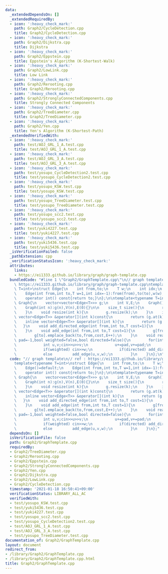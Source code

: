 ```yaml
---
data:
  _extendedDependsOn: []
  _extendedRequiredBy:
  - icon: ':heavy_check_mark:'
    path: Graph2/CycleDetection.cpp
    title: Graph2/CycleDetection.cpp
  - icon: ':heavy_check_mark:'
    path: Graph2/Dijkstra.cpp
    title: Dijkstra
  - icon: ':heavy_check_mark:'
    path: Graph2/Eppstein.cpp
    title: Eppstein's Algorithm (K-Shortest-Walk)
  - icon: ':heavy_check_mark:'
    path: Graph2/LowLink.cpp
    title: Low Link
  - icon: ':heavy_check_mark:'
    path: Graph2/Rerooting.cpp
    title: Graph2/Rerooting.cpp
  - icon: ':heavy_check_mark:'
    path: Graph2/StronglyConnectedComponents.cpp
    title: Strongly Connected Components
  - icon: ':heavy_check_mark:'
    path: Graph2/TreeDiameter.cpp
    title: Graph2/TreeDiameter.cpp
  - icon: ':heavy_check_mark:'
    path: Graph2/Yen.cpp
    title: Yen's Algorithm (K-Shortest-Path)
  _extendedVerifiedWith:
  - icon: ':heavy_check_mark:'
    path: test/AOJ_GRL_1_A.test.cpp
    title: test/AOJ_GRL_1_A.test.cpp
  - icon: ':heavy_check_mark:'
    path: test/AOJ_GRL_3_A.test.cpp
    title: test/AOJ_GRL_3_A.test.cpp
  - icon: ':heavy_check_mark:'
    path: test/yosupo_CycleDetection2.test.cpp
    title: test/yosupo_CycleDetection2.test.cpp
  - icon: ':heavy_check_mark:'
    path: test/yosupo_KSW.test.cpp
    title: test/yosupo_KSW.test.cpp
  - icon: ':heavy_check_mark:'
    path: test/yosupo_TreeDiameter.test.cpp
    title: test/yosupo_TreeDiameter.test.cpp
  - icon: ':heavy_check_mark:'
    path: test/yosupo_scc2.test.cpp
    title: test/yosupo_scc2.test.cpp
  - icon: ':heavy_check_mark:'
    path: test/yuki4227.test.cpp
    title: test/yuki4227.test.cpp
  - icon: ':heavy_check_mark:'
    path: test/yuki5436.test.cpp
    title: test/yuki5436.test.cpp
  _isVerificationFailed: false
  _pathExtension: cpp
  _verificationStatusIcon: ':heavy_check_mark:'
  attributes:
    links:
    - https://ei1333.github.io/library/graph/graph-template.cpp
  bundledCode: "#line 1 \"Graph2/GraphTemplate.cpp\"\n// graph template\n// ref :\
    \ https://ei1333.github.io/library/graph/graph-template.cpp\ntemplate<typename\
    \ T=int>\nstruct Edge{\n    int from,to;\n    T w;\n    int idx;\n    Edge()=default;\n\
    \    Edge(int from,int to,T w=1,int idx=-1):from(from),to(to),w(w),idx(idx){}\n\
    \    operator int() const{return to;}\n};\n\ntemplate<typename T=int>\nstruct\
    \ Graph{\n    vector<vector<Edge<T>>> g;\n    int V,E;\n    Graph()=default;\n\
    \    Graph(int n):g(n),V(n),E(0){}\n\n    size_t size(){\n        return g.size();\n\
    \    }\n    void resize(int k){\n        g.resize(k);\n    }\n    inline const\
    \ vector<Edge<T>> &operator[](int k)const{\n        return (g.at(k));\n    }\n\
    \    inline vector<Edge<T>> &operator[](int k){\n        return (g.at(k));\n \
    \   }\n    void add_directed_edge(int from,int to,T cost=1){\n        g[from].emplace_back(from,to,cost,E++);\n\
    \    }\n    void add_edge(int from,int to,T cost=1){\n        g[from].emplace_back(from,to,cost,E);\n\
    \        g[to].emplace_back(to,from,cost,E++);\n    }\n    void read(int m,int\
    \ pad=-1,bool weighted=false,bool directed=false){\n        for(int i=0;i<m;i++){\n\
    \            int u,v;cin>>u>>v;\n            u+=pad,v+=pad;\n            T w=T(1);\n\
    \            if(weighted) cin>>w;\n            if(directed) add_directed_edge(u,v,w);\n\
    \            else         add_edge(u,v,w);\n        }\n    }\n};\n"
  code: "// graph template\n// ref : https://ei1333.github.io/library/graph/graph-template.cpp\n\
    template<typename T=int>\nstruct Edge{\n    int from,to;\n    T w;\n    int idx;\n\
    \    Edge()=default;\n    Edge(int from,int to,T w=1,int idx=-1):from(from),to(to),w(w),idx(idx){}\n\
    \    operator int() const{return to;}\n};\n\ntemplate<typename T=int>\nstruct\
    \ Graph{\n    vector<vector<Edge<T>>> g;\n    int V,E;\n    Graph()=default;\n\
    \    Graph(int n):g(n),V(n),E(0){}\n\n    size_t size(){\n        return g.size();\n\
    \    }\n    void resize(int k){\n        g.resize(k);\n    }\n    inline const\
    \ vector<Edge<T>> &operator[](int k)const{\n        return (g.at(k));\n    }\n\
    \    inline vector<Edge<T>> &operator[](int k){\n        return (g.at(k));\n \
    \   }\n    void add_directed_edge(int from,int to,T cost=1){\n        g[from].emplace_back(from,to,cost,E++);\n\
    \    }\n    void add_edge(int from,int to,T cost=1){\n        g[from].emplace_back(from,to,cost,E);\n\
    \        g[to].emplace_back(to,from,cost,E++);\n    }\n    void read(int m,int\
    \ pad=-1,bool weighted=false,bool directed=false){\n        for(int i=0;i<m;i++){\n\
    \            int u,v;cin>>u>>v;\n            u+=pad,v+=pad;\n            T w=T(1);\n\
    \            if(weighted) cin>>w;\n            if(directed) add_directed_edge(u,v,w);\n\
    \            else         add_edge(u,v,w);\n        }\n    }\n};"
  dependsOn: []
  isVerificationFile: false
  path: Graph2/GraphTemplate.cpp
  requiredBy:
  - Graph2/TreeDiameter.cpp
  - Graph2/Rerooting.cpp
  - Graph2/Eppstein.cpp
  - Graph2/StronglyConnectedComponents.cpp
  - Graph2/Yen.cpp
  - Graph2/Dijkstra.cpp
  - Graph2/LowLink.cpp
  - Graph2/CycleDetection.cpp
  timestamp: '2021-01-18 16:50:41+09:00'
  verificationStatus: LIBRARY_ALL_AC
  verifiedWith:
  - test/yosupo_KSW.test.cpp
  - test/yuki5436.test.cpp
  - test/yuki4227.test.cpp
  - test/yosupo_scc2.test.cpp
  - test/yosupo_CycleDetection2.test.cpp
  - test/AOJ_GRL_1_A.test.cpp
  - test/AOJ_GRL_3_A.test.cpp
  - test/yosupo_TreeDiameter.test.cpp
documentation_of: Graph2/GraphTemplate.cpp
layout: document
redirect_from:
- /library/Graph2/GraphTemplate.cpp
- /library/Graph2/GraphTemplate.cpp.html
title: Graph2/GraphTemplate.cpp
---
```

